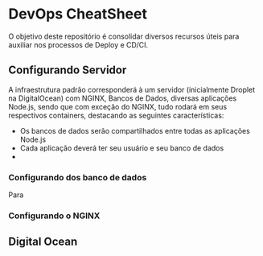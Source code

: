 # DevOps CheatSheet
O objetivo deste repositório é consolidar diversos recursos úteis para auxiliar nos processos de Deploy e CD/CI.

## Configurando Servidor
A infraestrutura padrão corresponderá à um servidor (inicialmente Droplet na DigitalOcean) com NGINX, Bancos de Dados, diversas aplicações Node.js, sendo que com exceção do NGINX, tudo rodará em seus respectivos containers, destacando as seguintes características:

- Os bancos de dados serão compartilhados entre todas as aplicações Node.js
- Cada aplicação deverá ter seu usuário e seu banco de dados
- 

### Configurando dos banco de dados
Para

### Configurando o NGINX

## Digital Ocean
